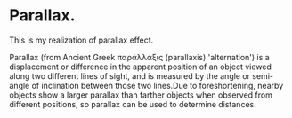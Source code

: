 # Parallax.
This is my realization of parallax effect.

Parallax (from Ancient Greek παράλλαξις (parallaxis) 'alternation') is a displacement or difference in the apparent position of an object viewed along two different lines of sight, and is measured by the angle or semi-angle of inclination between those two lines.Due to foreshortening, nearby objects show a larger parallax than farther objects when observed from different positions, so parallax can be used to determine distances.
